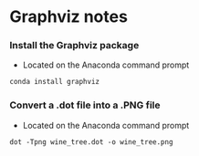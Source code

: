 # Graphviz notes

### Install the Graphviz package
* Located on the Anaconda command prompt
```bash
conda install graphviz
```

### Convert a .dot file into a .PNG file
* Located on the Anaconda command prompt
```
dot -Tpng wine_tree.dot -o wine_tree.png
```